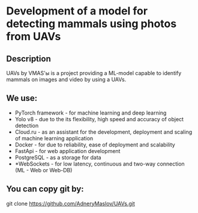 # Development of a model for detecting mammals using photos from UAVs

## Description
UAVs by VMAS'ы is a project providing a ML-model capable to identify mammals on images and video by using a UAVs. 

## We use:
- PyTorch framework  - for machine learning and deep learning
- Yolo v8 - due to the its flexibility, high speed and accuracy of object detection
- Cloud.ru - as an assistant for the development, deployment and scaling of machine learning application
- Docker - for due to reliability, ease of deployment and scalability
- FastApi - for web application development
- PostgreSQL - as a storage for data
- *WebSockets - for low latency, continuous and two-way connection (ML - Web or Web-DB)

## You can copy git by:
git clone https://github.com/AdneryMaslov/UAVs.git
